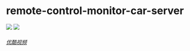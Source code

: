 # remote-control-monitor-car-server
![](https://raw.githubusercontent.com/vtumi/Socket/master/preview1.jpg)
![](https://raw.githubusercontent.com/vtumi/Socket/master/preview2.jpg)
###### [优酷视频](http://v.youku.com/v_show/id_XMTc3MTAyODI0OA==.html)
